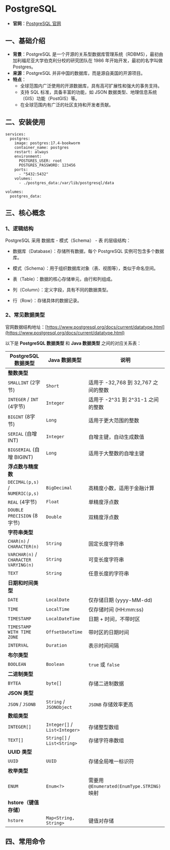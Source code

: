 # PostgreSQL

- **官网**：[PostgreSQL 官网](https://www.postgresql.org/)

## 一、基础介绍

- **背景**：PostgreSQL 是一个开源的关系型数据库管理系统（RDBMS），最初由加利福尼亚大学伯克利分校的研究团队在 1986
  年开始开发，最初的名字叫做 Postgres。
- **来源**：PostgreSQL 并非中国的数据库，而是源自美国的开源项目。
- **特点**：
    - 全球范围内广泛使用的开源数据库，具有高可扩展性和强大的事务支持。
    - 支持 SQL 标准，具备丰富的功能，如 JSON 数据类型、地理信息系统（GIS）功能（PostGIS）等。
    - 在全球范围内有广泛的社区支持和开发者贡献。

## 二、安装使用

```shell
services:
  postgres:
    image: postgres:17.4-bookworm
    container_name: postgres
    restart: always
    environment:
      POSTGRES_USER: root
      POSTGRES_PASSWORD: 123456
    ports:
      - "5432:5432"
    volumes:
      - ./postgres_data:/var/lib/postgresql/data

volumes:
  postgres_data:

```

## 三、核心概念

### 1、逻辑结构

PostgreSQL 采用 数据库 - 模式（Schema） - 表 的层级结构：

- 数据库（Database）：存储所有数据，每个 PostgreSQL 实例可包含多个数据库。

- 模式（Schema）：用于组织数据库对象（表、视图等），类似于命名空间。

- 表（Table）：数据的核心存储单元，由行和列组成。

- 列（Column）：定义字段，具有不同的数据类型。

- 行（Row）：存储具体的数据记录。

### 2、常见数据类型

官网数据结构地址：[https://www.postgresql.org/docs/current/datatype.html](https://www.postgresql.org/docs/current/datatype.html)

以下是 **PostgreSQL 数据类型** 和 **Java 数据类型** 之间的对应关系表：

| PostgreSQL 数据类型                       | Java 数据类型                     | 说明                                    |
|---------------------------------------|-------------------------------|---------------------------------------|
| **整数类型**                              |
| `SMALLINT` (2字节)                      | `Short`                       | 适用于 -32,768 到 32,767 之间的整数            |
| `INTEGER` / `INT` (4字节)               | `Integer`                     | 适用于 -2^31 到 2^31-1 之间的整数              |
| `BIGINT` (8字节)                        | `Long`                        | 适用于更大范围的整数                            |
| `SERIAL` (自增 INT)                     | `Integer`                     | 自增主键，自动生成数值                           |
| `BIGSERIAL` (自增 BIGINT)               | `Long`                        | 适用于大整数的自增主键                           |
| **浮点数与精度数**                           |
| `DECIMAL(p,s)` / `NUMERIC(p,s)`       | `BigDecimal`                  | 高精度小数，适用于金融计算                         |
| `REAL` (4字节)                          | `Float`                       | 单精度浮点数                                |
| `DOUBLE PRECISION` (8字节)              | `Double`                      | 双精度浮点数                                |
| **字符串类型**                             |
| `CHAR(n)` / `CHARACTER(n)`            | `String`                      | 固定长度字符串                               |
| `VARCHAR(n)` / `CHARACTER VARYING(n)` | `String`                      | 可变长度字符串                               |
| `TEXT`                                | `String`                      | 任意长度的字符串                              |
| **日期和时间类型**                           |
| `DATE`                                | `LocalDate`                   | 仅存储日期 (yyyy-MM-dd)                    |
| `TIME`                                | `LocalTime`                   | 仅存储时间 (HH:mm:ss)                      |
| `TIMESTAMP`                           | `LocalDateTime`               | 日期 + 时间，不带时区                          |
| `TIMESTAMP WITH TIME ZONE`            | `OffsetDateTime`              | 带时区的日期时间                              |
| `INTERVAL`                            | `Duration`                    | 表示时间间隔                                |
| **布尔类型**                              |
| `BOOLEAN`                             | `Boolean`                     | `true` 或 `false`                      |
| **二进制类型**                             |
| `BYTEA`                               | `byte[]`                      | 存储二进制数据                               |
| **JSON 类型**                           |
| `JSON` / `JSONB`                      | `String` / `JSONObject`       | `JSONB` 存储效率更高                        |
| **数组类型**                              |
| `INTEGER[]`                           | `Integer[]` / `List<Integer>` | 存储整型数组                                |
| `TEXT[]`                              | `String[]` / `List<String>`   | 存储字符串数组                               |
| **UUID 类型**                           |
| `UUID`                                | `UUID`                        | 存储全局唯一标识符                             |
| **枚举类型**                              |
| `ENUM`                                | `Enum<?>`                     | 需要用 `@Enumerated(EnumType.STRING)` 映射 |
| **hstore（键值存储）**                      |
| `hstore`                              | `Map<String, String>`         | 键值对存储                                 |

## 四、常用命令


